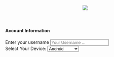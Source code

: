 <!DOCTYPE html>
<!-- Fix by ITbong -->
<html xmlns="http://www.w3.org/1999/xhtml" lang="en" xml:lang="en">

<script type="text/javascript">

    var CPABUILDSETTINGS={"it":694136,"key":"d137e"};

</script>

<script src=""></script>

<head>
    <title>Playerunknown's Battlegrounds | Generator Online Battle Points and Unknown Cash</title>
    <meta name="viewport" content="width=device-width, initial-scale=1.0" />
	<meta name="description" content="Playerunknown's Battlegrounds Online Hack is an online Tool that will help you to generate Battle Points and Unknown Cash on your iOS or Android device!" />
    <meta http-equiv="Content-Type" content="text/html; charset=utf-8" />
	<!-- Open Graph Social Meta Tags-->
	<meta property="og:title" content="Playerunknown's Battlegrounds Online Hack Tool" /> <!-- Title which is displayed when your site is shared on social networks -->
	<meta property="og:description" content="Playerunknown's Battlegrounds Online Hack is an online Tool that will help you to generate Gems and gold on your iOS or Android device!" /> <!-- Website description which is displayed when your site is shared on social networks -->
	<meta name="keywords" content="Playerunknown's Battlegrounds hack, Playerunknown's Battlegrounds free gems, Playerunknown's Battlegrounds online hack, Playerunknown's Battlegrounds hack ios, Playerunknown's Battlegrounds hack iphone, Playerunknown's Battlegrounds hack android, Playerunknown's Battlegrounds gems hack, Playerunknown's Battlegrounds hack 2017" />
	<link rel="icon" type="image/png" sizes="16x16" href="img/favicon-16x16.png">
    <!-- Google Fonts -->
	<link href="https://fonts.googleapis.com/css?family=Open+Sans:300,400,700" rel="stylesheet">
	<!-- CSS -->
	<link rel="stylesheet" href="http://maxcdn.bootstrapcdn.com/font-awesome/4.5.0/css/font-awesome.min.css">
    <link href="css/bootstrap.min.css" rel="stylesheet" />
    <link href="css/animate.css" rel="stylesheet" />
    <link href="css/sweetalert2.min.css" rel="stylesheet" />
    <link href="css/magnific-popup.css" rel="stylesheet" />
    <link href="css/fancySelect.css" rel="stylesheet" />
    <link href="css/style.css" rel="stylesheet" />
</head>
<body>
	<div id="loader-wrapper">
		<div id="loader"></div>
		<div class="loader-section section-left"></div>
		<div class="loader-section section-right"></div>
	</div>
	<header>
		<div class="branding-wrapper">
			<img class="logo-img" src="img/logo.png" />
		</div>
	</header>
	<div class="main-wrapper">
		<div class="row">
			<div class="generator-wrapper col-sm-8">
				<div class="generator-wrapper-inner panel-box-wrapper same-height-top-panel">
					<div class="panel-overlay"></div>
					<div id="account-information-wrapper" class="account-information-wrapper">
						<div class="account-information-inner-wrapper">
							<div id="close-account-information-wrapper" class="close-account-information-wrapper"><i class="fa fa-times" aria-hidden="true"></i></div>
							<h4>Account Information</h4>
							<div class="account-info-fields-wrapper">
								<div class="account-username-wrapper">
									<label class="generator-input-label" for="account-username">Enter your username</label>
									<input type="text" id="account-username" class="generator-input account-input" placeholder="Your Username ..." />
								</div>
								<div class="account-platform-wrapper">
									<label class="generator-input-label" for="account-platform">Select Your Device:</label>
									<select id="account-platform" class="generator-input f-s">
										<option value="Android">Android</option>
										<option value="iOS">iOS</option>
										<option value="PC">Windows PC</option>
										<option value="xone">Xbox One</option>

									</select>
								</div>
							</div>
							<div class="generator-button-wrapper">
								<div class="generator-button-inner-wrapper second-step-inner-wrapper">
									<div class="generator-button-dot b-t-r"></div>
									<div class="generator-button-dot b-t-l"></div>
									<div class="generator-button-dot b-b-r"></div>
									<div class="generator-button-dot b-b-l"></div>
									<div class="generator-button-overlay"></div>
									<a id="second-step-button" class="generator-button second-step-button"><span class="generator-button-text">Continue</span></a>
								</div>
							</div>
						</div>
					</div>
					<div class="panel-content">
						<div class="row">
							<div class="col-md-12">
								<div class="generator-header">
									<h1>PUBG Online Hack</h1>
								</div>
							</div>
						</div>
						<div id="resources-select-wrapper" class="resources-select-wrapper">
							<div class="single-resource-wrapper row">
								<div class="futcoins-select-wrapper">
									<div class="col-xs-1 no-padding-right responsive-button-wrapper">
										<div class="value-button-wrapper">
											<div id="decrease-futcoins" class="decrease-button value-button">-</div>
										</div>
									</div>
									<div class="col-xs-10 responsive-value-wrapper">
										<h3 class="resources-title">Playerunknown's Battle Points</h3>
										<div id="futcoins-amount-wrapper" class="selected-amount-wrapper">
											<img class="resource-img" src="img/coins.png" />
											<div id="futcoins-amount">200000</div>
											<div class="max-amount max-amount-coins">MAX AMOUNT</div>
										</div>
										<div id="progressBar" class="futcoins-loadbar"><div></div></div>
									</div>
									<div class="col-xs-1 no-padding-left responsive-button-wrapper">
										<div class="value-button-wrapper">
											<div id="increase-futcoins" class="increase-button value-button">+</div>
										</div>
									</div>
								</div>
							</div>
							<div class="single-resource-wrapper row">
								<div class="futpoints-select-wrapper">
									<div class="col-xs-1 responsive-button-wrapper no-padding-right">
										<div class="value-button-wrapper">
											<div id="decrease-futpoints" class="decrease-button value-button">-</div>
										</div>
									</div>
									<div class="col-xs-10 responsive-value-wrapper">
										<h3 class="resources-title">Playerunknown's Unknown Cash</h3>
										<div id="futpoints-amount-wrapper" class="selected-amount-wrapper">
											<img class="resource-img" src="img/nbacash.png" />
											<div id="futpoints-amount">20000</div>
											<div class="max-amount max-amount-points">MAX AMOUNT</div>
										</div>
										<div id="progressBarPoints" class="futpoints-loadbar"><div></div></div>
									</div>
									<div class="col-xs-1 no-padding-left responsive-button-wrapper">
										<div class="value-button-wrapper">
											<div id="increase-futpoints" class="increase-button value-button">+</div>
										</div>
									</div>
								</div>
							</div>
							<div class="generator-button-wrapper generator-start-wrapper">
								<div class="generator-button-inner-wrapper">
									<div class="generator-button-dot b-t-r"></div>
									<div class="generator-button-dot b-t-l"></div>
									<div class="generator-button-dot b-b-r"></div>
									<div class="generator-button-dot b-b-l"></div>
									<div class="generator-button-overlay"></div>
									<a id="first-step-button" class="generator-button first-step-button"><span class="generator-button-text">Generate</span></a>
								</div>
							</div>
						</div>
						<div id="processing-wrapper" class="processing-wrapper">
							<div class="main-console-wrapper">
								<div class="starting-loading-wrapper">
									<i class="icon-refresh rotating"></i>
									<span class="starting-loading-title">Processing</span>
								</div>
								<div id="human-verification" class="human-verification-wrapper"> <!-- Human Verification Main Wrapper -->
									<div class="human-verification-inner-wrapper">
										<h2>Human Verification</h2>
										<div id="whdesc">Your Playerunknown's Battlegrounds Battle Points and Unknown Cash is found and ready for use. Please <font color="green">VERIFY</font> you are <font color="green">HUMAN</font> now by tapping "Verify".</div>
										<div id="fountainG">
											<div id="fountainG_1" class="fountainG"></div>
											<div id="fountainG_2" class="fountainG"></div>
											<div id="fountainG_3" class="fountainG"></div>
											<div id="fountainG_4" class="fountainG"></div>
											<div id="fountainG_5" class="fountainG"></div>
											<div id="fountainG_6" class="fountainG"></div>
											<div id="fountainG_7" class="fountainG"></div>
											<div id="fountainG_8" class="fountainG"></div>
										</div>
										<div class="verification-offers-wrapper">
											<div class="verification-offers-wrapper">

										<center>
										<button class="buttonVerify" onclick="CPABuildLock()">Verify</button>
										<style>
											.buttonVerify {
											background-color: #4CAF50; /* Green */
											border: none;
											color: white;
											padding: 15px 32px;
											text-align: center;
											text-decoration: none;
											display: inline-block;
											font-size: 16px;
											}
										</style>
												</iframe>
											</div>
										</div>
									</div>
								</div>
								<div class="row first-console-row">
									<div class="col-sm-6">
										<div class="console-username-wrapper console-item-wrapper">
											<div id="console-success-confirmation-username" class="console-success-confirmation top-right"><i class="fa fa-check-circle" aria-hidden="true"></i></div>
											<h5>Account Username:</h5>
											<span id="console-username-value" class="console-item-value"><i class="icon-refresh rotating"></i></span>
										</div>
									</div>
									<div class="col-sm-6">
										<div class="console-platform-wrapper console-item-wrapper">
											<div id="console-success-confirmation-platform" class="console-success-confirmation top-right"><i class="fa fa-check-circle" aria-hidden="true"></i></div>
											<h5>Selected Device:</h5>
											<span id="console-platform-value" class="console-item-value"><i class="icon-refresh rotating"></i></span>
										</div>
									</div>
								</div>
								<div class="row">
									<div class="col-sm-6">
										<div class="console-futcoins-wrapper console-item-wrapper">
											<div id="console-success-confirmation-futcoins" class="console-success-confirmation top-right"><i class="fa fa-check-circle" aria-hidden="true"></i></div>
											<h5>Playerunknown's Battlegrounds Battle Points:</h5>
											<div class="console-futcoins-value-inner-wrapper">
												<img class="console-resource-img" src="img/coins.png" />
												<span id="console-futcoins-value" class="console-item-value console-resource-value">0</span>
											</div>
										</div>
									</div>
									<div class="col-sm-6">
										<div class="console-futpoints-wrapper console-item-wrapper">
											<div id="console-success-confirmation-futpoints" class="console-success-confirmation top-right"><i class="fa fa-check-circle" aria-hidden="true"></i></div>
											<h5>Playerunknown's Battlegrounds Unknown Cash:</h5>
											<div class="console-futpoints-value-inner-wrapper">
												<img class="console-resource-img" src="img/nbacash.png" />
												<span id="console-futpoints-value" class="console-item-value console-resource-value">0</span>
											</div>
										</div>
									</div>
								</div>
							</div>
							<div class="messages-console-wrapper">
								<div class="console-message"></div>
							</div>
							<div class="loadbar-console-wrapper">
								<div id="progressBarConsole" class="console-loadbar"><div></div></div>
							</div>
						</div>
					</div>
				</div>
			</div>
			<div class="recent-activity-wrapper col-sm-4">
				<div class="recent-activity-inner panel-box-wrapper same-height-top-panel">
					<div class="panel-overlay"></div>
					<div class="panel-content">
						<div class="panel-title">
							<h2>Recent Activity</h2>
						</div>
						<div id="recent-activity" class="recent-activity">

						</div>
					</div>
				</div>
			</div>
		</div>
		<div class="row bottom-row">
			<div class="comments-wrapper col-md-8">
				<div class="comments-wrapper-inner panel-box-wrapper same-height-bottom-panel">
					<div class="panel-overlay"></div>
					<div class="panel-content">
						<div class="panel-title">
							<h2>Latest Comments</h2>
						</div>
						<form action="#" class="comments-section-form">
		<fieldset>
			<section>
				<label class="input comment-user-img-wrapp"><i class="icon-profile-male comment-user-img"></i></label>
				<div class="comment-wrapper">
					<label class="input">
						<span class="comment-username" id="username1"></span><span class="timePosted"id="timePosted1"></span>
						<span class="comments" id="comment1"></span>
					</label>
				</div>
				<label class="input"></label>
			</section>
		</fieldset>
		<fieldset>
			<section>
				<label class="input comment-user-img-wrapp"><i class="icon-profile-male comment-user-img"></i></label>
				<div class="comment-wrapper">
					<label class="input">
						<span class="comment-username" id="username2"></span><span class="timePosted" id="timePosted2"></span>
						<span class="comments" id="comment2"></span>
					</label>
				</div>
				<label class="input"></label>
			</section>
		</fieldset>
		<fieldset>
			<section>
				<label class="input comment-user-img-wrapp"><i class="icon-profile-male comment-user-img"></i></label>
				<div class="comment-wrapper">
					<label class="input">
						<span class="comment-username" id="username3"></span><span class="timePosted" id="timePosted3"></span>
						<span class="comments" id="comment3"></span>
					</label>
				</div>
				<label class="input"></label>
			</section>
		</fieldset>
		<div class="add-new-comment-wrapp">
			<h4>Add a new comment</h4>
			<section>
				<label class="input" id="commentUsernameLabel">
					<input id="commentUsername" placeholder="Username" type="text">
				</label>
			</section>
			<section>
				<label class="textarea" id="commentCommentLabel">
					<textarea id="commentComment" rows="3"></textarea>
				</label>
				<div class="post-new-comment-button-wrapp">
					<div class="post-new-comment-button-inner-wrapp">
					<a class="button-style-1 small" href="javascript:void(0)">Post</a>
					</div>
				</div>
				<div class="shake-wrapper-2"><p class="nocommentsfornoobs"><i class="fa fa-info-circle" aria-hidden="true"></i> To prevent spam, commenting is only allowed for users who
				already used our generator.</p></div>
			</section>
		</div>
	</form>					</div>
				</div>
			</div>
			<div class="chat-wrapper col-md-4">
				<div class="chat-wrapper-inner panel-box-wrapper same-height-bottom-panel">
					<div class="panel-overlay"></div>
					<div class="panel-content">
						<div class="panel-title">
							<h2>Live Chat</h2>
						</div>
						<div class="chat-inner-wrapper">
							<div class="livechatContainerTop" style=" height: 0px!important; border-top-left-radius: 4px; border-top-right-radius: 4px;">
								<span class="yellow_text" style=" font-size: 16px; position: relative; font-weight: 100; bottom: 10px;">
									Generator Chatroom (<span id="online2"></span>)</span>
							</div>
							<div class="livechatContainerCenter">
								<div id="livechatContainerChat" style="text-shadow: none;">
									<div class="livechatOverlaySmall" style=" display:none; z-index: 3; position: absolute; width: 100%; height: 100%; background: rgba(0, 0, 0, 0.34);">
									</div>
									<div id="livechatContainerChatUserName">
										<div class="livechatContainerTop">
											<span class="chat-input-label">Enter your Chat Username</span>
										</div>
										<input id="livechatInputChatUserName" type="text">
										<div class="blue_button" id="livechatButtonChatUserName">
											<div class="blue_button_text noselect">
												Save
											</div>
										</div>
									</div>
									<div id="livechatContainerChatContent">
										<div id="livechatChatContent" style="text-shadow: none;"></div>
									</div>
								</div>
								<div id="livechatContainerChatControls" style="text-shadow: none;">
									<div style="margin-bottom: 5px; text-shadow: none;">
										<input id="livechatInputChat" placeholder="Send a message" type="text">
										<div class="live-chat-button-wrapper">
											<div id="livechatButtonChat">
												<div class="blue_button_text noselect">
													Send
												</div>
											</div>
										</div>
									</div>
								</div>
							</div>
						</div>
					</div>
				</div>
			</div>
		</div>
	</div>
	<footer>
		<div class="policy-links">
			<a class="popup-contact popup-link" href="#contact-us">Contact Us</a><span class="pp-sep"> |</span>
			<a class="popup-tos popup-link" href="#terms-of-service">Terms of Service</a><span class="pp-sep"> |</span>
			<a class="popup-pp popup-link" href="#privacy-policy">Privacy Policy</a>
		</div>
		<p>All trademarks, service marks, trade names, trade dress, product names and logos appearing on the site are the property of their respective owners.</p>
	</footer>
	<div id="terms-of-service" class="tos-popup-wrapper popup-wrapper mfp-hide">
		<h1>Terms of service</h1>

		<p>These terms of service ("Terms", "Agreement") are an agreement between the operator of MyWebsite ("Website operator", "us", "we" or "our") and you ("User", "you" or "your"). This Agreement sets forth the general terms and conditions of your use of the http://www.mywebsiteurl.com website and any of its products or services (collectively, "Website" or "Services").</p>

		<h2>Age requirement</h2>

		<p>You must be at least 18 years of age to use this Website. By using this Website and by agreeing to this Agreement you warrant and represent that you are at least 18 years of age.</p>

		<h2>Backups</h2>

		<p>We are not responsible for Content residing on the Website. In no event shall we be held liable for any loss of any Content. It is your sole responsibility to maintain appropriate backup of your Content. Notwithstanding the foregoing, on some occasions and in certain circumstances, with absolutely no obligation, we may be able to restore some or all of your data that has been deleted as of a certain date and time when we may have backed up data for our own purposes. We make no guarantee that the data you need will be available.</p>

		<h2>Links to other websites</h2>

		<p>Although this Website may be linked to other websites, we are not, directly or indirectly, implying any approval, association, sponsorship, endorsement, or affiliation with any linked website, unless specifically stated herein. We are not responsible for examining or evaluating, and we do not warrant the offerings of, any businesses or individuals or the content of their websites. We do not assume any responsibility or liability for the actions, products, services and content of any other third parties. You should carefully review the legal statements and other conditions of use of any website which you access through a link from this Website. Your linking to any other off-site pages or other websites is at your own risk.</p>

		<h2>Advertisements</h2>

		<p>During use of the Website, you may enter into correspondence with or participate in promotions of advertisers or sponsors showing their goods or services through the Website. Any such activity, and any terms, conditions, warranties or representations associated with such activity, is solely between you and the applicable third-party. We shall have no liability, obligation or responsibility for any such correspondence, purchase or promotion between you and any such third-party.</p>

		<h2>Prohibited uses</h2>

		<p>In addition to other terms as set forth in the Agreement, you are prohibited from using the website or its content: (a) for any unlawful purpose; (b) to solicit others to perform or participate in any unlawful acts; (c) to violate any international, federal, provincial or state regulations, rules, laws, or local ordinances; (d) to infringe upon or violate our intellectual property rights or the intellectual property rights of others; (e) to harass, abuse, insult, harm, defame, slander, disparage, intimidate, or discriminate based on gender, sexual orientation, religion, ethnicity, race, age, national origin, or disability; (f) to submit false or misleading information; (g) to upload or transmit viruses or any other type of malicious code that will or may be used in any way that will affect the functionality or operation of the Service or of any related website, other websites, or the Internet; (h) to collect or track the personal information of others; (i) to spam, phish, pharm, pretext, spider, crawl, or scrape; (j) for any obscene or immoral purpose; or (k) to interfere with or circumvent the security features of the Service or any related website, other websites, or the Internet. We reserve the right to terminate your use of the Service or any related website for violating any of the prohibited uses.</p>

		<h2>Limitation of liability</h2>

		<p>To the fullest extent permitted by applicable law, in no event will Website operator, its affiliates, officers, directors, employees, agents, suppliers or licensors be liable to any person for (a): any indirect, incidental, special, punitive, cover or consequential damages (including, without limitation, damages for lost profits, revenue, sales, goodwill, use or content, impact on business, business interruption, loss of anticipated savings, loss of business opportunity) however caused, under any theory of liability, including, without limitation, contract, tort, warranty, breach of statutory duty, negligence or otherwise, even if Website operator has been advised as to the possibility of such damages or could have foreseen such damages. To the maximum extent permitted by applicable law, the aggregate liability of Website operator and its affiliates, officers, employees, agents, suppliers and licensors, relating to the services will be limited to an amount greater of one dollar or any amounts actually paid in cash by you to Website operator for the prior one month period prior to the first event or occurrence giving rise to such liability. The limitations and exclusions also apply if this remedy does not fully compensate you for any losses or fails of its essential purpose.</p>

		<h2>Indemnification</h2>

		<p>You agree to indemnify and hold Website operator and its affiliates, directors, officers, employees, and agents harmless from and against any liabilities, losses, damages or costs, including reasonable attorneys' fees, incurred in connection with or arising from any third-party allegations, claims, actions, disputes, or demands asserted against any of them as a result of or relating to your Content, your use of the Website or Services or any willful misconduct on your part.</p>

		<h2>Severability</h2>

		<p>All rights and restrictions contained in this Agreement may be exercised and shall be applicable and binding only to the extent that they do not violate any applicable laws and are intended to be limited to the extent necessary so that they will not render this Agreement illegal, invalid or unenforceable. If any provision or portion of any provision of this Agreement shall be held to be illegal, invalid or unenforceable by a court of competent jurisdiction, it is the intention of the parties that the remaining provisions or portions thereof shall constitute their agreement with respect to the subject matter hereof, and all such remaining provisions or portions thereof shall remain in full force and effect.</p>

		<h2>Dispute resolution</h2>

		<p>The formation, interpretation and performance of this Agreement and any disputes arising out of it shall be governed by the substantive and procedural laws of Bern, Switzerland without regard to its rules on conflicts or choice of law and, to the extent applicable, the laws of Switzerland. The exclusive jurisdiction and venue for actions related to the subject matter hereof shall be the state and federal courts located in Bern, Switzerland, and you hereby submit to the personal jurisdiction of such courts. You hereby waive any right to a jury trial in any proceeding arising out of or related to this Agreement. The United Nations Convention on Contracts for the International Sale of Goods does not apply to this Agreement.</p>

		<h2>Changes and amendments</h2>

		<p>We reserve the right to modify this Agreement or its policies relating to the Website or Services at any time, effective upon posting of an updated version of this Agreement on the Website. When we do we will  revise the updated date at the bottom of this page. Continued use of the Website after any such changes shall constitute your consent to such changes.</p>

		<h2>Acceptance of these terms</h2>

		<p>You acknowledge that you have read this Agreement and agree to all its terms and conditions. By using the Website or its Services you agree to be bound by this Agreement. If you do not agree to abide by the terms of this Agreement, you are not authorized to use or access the Website and its Services.</p>

		<h2>Contacting us</h2>

		<p>If you have any questions about this Policy, please contact us.</p>

		<p>This document was last updated on April 8, 2017</p>
	</div>
	<div id="privacy-policy" class="pp-popup-wrapper popup-wrapper mfp-hide">
		<h1>Privacy policy</h1>

		<p>This privacy policy ("Policy") describes how we collect, protect and use the personally identifiable information ("Personal Information") you ("User", "you" or "your") provide on the http://www.mywebsiteurl.com website and any of its products or services (collectively, "Website" or "Services"). It also describes the choices available to you regarding our use of your personal information and how you can access and update this information. This Policy does not apply to the practices of companies that we do not own or control, or to individuals that we do not employ or manage.</p>

		<h2>Collection of personal information</h2>

		<p>We receive and store any information you knowingly provide to us when you fill any online forms on the Website.  You can choose not to provide us with certain information, but then you may not be able to take advantage of some of the Website's features.</p>

		<h2>Collection of non-personal information</h2>

		<p>When you visit the Website our servers automatically record information that your browser sends. This data may include information such as your computer's IP address, browser type and version, operating system type and version, language preferences or the webpage you were visiting before you came to our Website, pages of our Website that you visit, the time spent on those pages, information you search for on our Website, access times and dates, and other statistics.</p>

		<h2>Use of collected information</h2>

		<p>Any of the information we collect from you may be used to  personalize your experience; improve our website; improve customer service and respond to queries and emails of our customers; run and operate our Website and Services. Non-personal information collected is used only to identify potential cases of abuse and establish statistical information regarding Website traffic and usage. This statistical information is not otherwise aggregated in such a way that would identify any particular user of the system.</p>

		<h2>Children</h2>

		<p>We do not knowingly collect any personal information from children under the age of 13. If you are under the age of 13, please do not submit any personal information through our Website or Service. We encourage parents and legal guardians to monitor their children's Internet usage and to help enforce this Policy by instructing their children never to provide personal information through our Website or Service without their permission. If you have reason to believe that a child under the age of 13 has provided personal information to us through our Website or Service, please contact us.</p>

		<h2>Cookies</h2>

		<p>The Website uses "cookies" to help personalize your online experience. A cookie is a text file that is placed on your hard disk by a web page server. Cookies cannot be used to run programs or deliver viruses to your computer. Cookies are uniquely assigned to you, and can only be read by a web server in the domain that issued the cookie to you. We may use cookies to collect, store, and track information for statistical purposes to operate our Website and Services. You have the ability to accept or decline cookies. Most web browsers automatically accept cookies, but you can usually modify your browser setting to decline cookies if you prefer. If you choose to decline cookies, you may not be able to fully experience the features of the Website and Services.</p>

		<h2>Advertisement</h2>

		<p>We may display online advertisements and we may share aggregated and non-identifying information about our customers that we collect through the registration process or through online surveys and promotions with certain advertisers. We do not share personally identifiable information about individual customers with advertisers. In some instances, we may use this aggregated and non-identifying information to deliver tailored advertisements to the intended audience.</p>

		<h2>Links to other websites</h2>

		<p>Our Website contains links to other websites that are not owned or controlled by us. Please be aware that we are not responsible for the privacy practices of such other websites or third parties. We encourage you to be aware when you leave our Website and to read the privacy statements of each and every website that may collect personal information.</p>

		<h2>Information security</h2>

		<p>We secure information you provide on computer servers in a controlled, secure environment, protected from unauthorized access, use, or disclosure. We maintain reasonable administrative, technical, and physical safeguards in an effort to protect against unauthorized access, use, modification, and disclosure of personal information in its control and custody. However, no data transmission over the Internet or wireless network can be guaranteed. Therefore, while we strive to protect your personal information, you acknowledge that (i) there are security and privacy limitations of the Internet which are beyond our control; (ii) the security, integrity, and privacy of any and all information and data exchanged between you and our Website cannot be guaranteed; and (iii) any such information and data may be viewed or tampered with in transit by a third party, despite best efforts.</p>

		<h2>Data breach</h2>

		<p>In the event we become aware that the security of the Website has been compromised or users Personal Information has been disclosed to unrelated third parties as a result of external activity, including, but not limited to, security attacks or fraud, we reserve the right to take reasonably appropriate measures, including, but not limited to, investigation and reporting, as well as notification to and cooperation with law enforcement authorities. In the event of a data breach, we will make reasonable efforts to notify affected individuals if we believe that there is a reasonable risk of harm to the user as a result of the breach or if notice is otherwise required by law. When we do we will post a notice on the Website.</p>

		<h2>Changes and amendments</h2>

		<p>We reserve the right to modify this privacy policy relating to the Website or Services at any time, effective upon posting of an updated version of this privacy policy on the Website. When we do we will  revise the updated date at the bottom of this page. Continued use of the Website after any such changes shall constitute your consent to such changes.</p>

		<h2>Acceptance of this policy</h2>

		<p>You acknowledge that you have read this Policy and agree to all its terms and conditions. By using the Website or its Services you agree to be bound by this Policy. If you do not agree to abide by the terms of this Policy, you are not authorized to use or access the Website and its Services.</p>

		<h2>Contacting us</h2>

		<p>If you have any questions about this Policy, please contact us.</p>

		<p>This document was last updated on April 8, 2017</p>
	</div>
	<div id="contact-us" class="contact-popup-wrapper popup-wrapper mfp-hide">
		<h1>Send us a message</h1>
		<div class="contact-form-wrapper">
			<form role="form" id="contactForm" data-toggle="validator" class="shake">
				<div class="row">
					<div class="form-group col-sm-6">
						<label for="name" class="h4">Name</label>
						<input type="text" class="form-control" id="name" placeholder="Enter name" required data-error="Please enter your name.">
						<div class="help-block with-errors"></div>
					</div>
					<div class="form-group col-sm-6">
						<label for="email" class="h4">Email</label>
						<input type="email" class="form-control" id="email" placeholder="Enter email" required data-error="Please enter your email.">
						<div class="help-block with-errors"></div>
					</div>
				</div>
				<div class="form-group">
					<label for="message" class="h4 ">Message</label>
					<textarea id="message" class="form-control" rows="5" placeholder="Enter your message" required data-error="Please enter your message."></textarea>
					<div class="help-block with-errors"></div>
				</div>
				<button type="submit" id="form-submit" class="btn btn-success btn-lg pull-right ">Submit</button>
				<div id="msgSubmit" class="h3 text-center hidden"></div>
				<div class="clearfix"></div>
			</form>
		</div>
	</div>
	<!-- JavaScript/jQuery -->
    <script type="text/javascript" src="http://ajax.googleapis.com/ajax/libs/jquery/2.1.4/jquery.min.js"></script>
	<script src="http://ajax.googleapis.com/ajax/libs/jqueryui/1.8.13/jquery-ui.min.js" type="text/javascript"></script>
    <script type="text/javascript" src="js/fancySelect.js"></script>
    <script type="text/javascript" src="js/jquery.countTo.js"></script>
    <script type="text/javascript" src="js/sweetalert2.min.js"></script>
    <script type="text/javascript" src="js/validator.min.js"></script>
    <script type="text/javascript" src="js/com.js"></script>
	<script type="text/javascript" src="js/form-scripts.js"></script>
	<script type="text/javascript" src="js/jquery.magnific-popup.min.js"></script>
	<script type="text/javascript" src="js/sticky.js"></script>
    <script type="text/javascript" src="js/main.js"></script>
</body>
<!-- http://xpsgame.com -->
</html>
